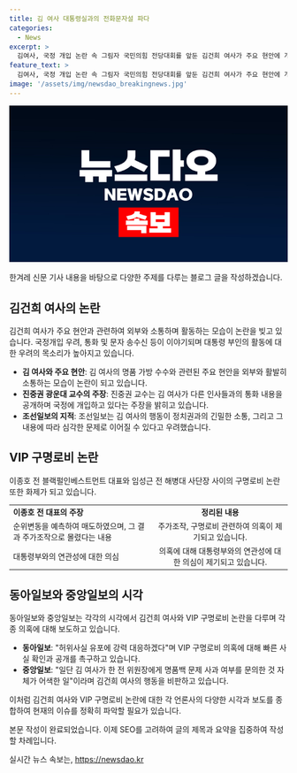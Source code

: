 ```yaml
---
title: 김 여사 대통령실과의 전화문자설 파다
categories:
  - News
excerpt: >
  김여사, 국정 개입 논란 속 그림자 국민의힘 전당대회를 앞둔 김건희 여사가 주요 현안에 개입해왔다는 주장이 수면 위로 드러나며 논란이 확산되고 있다. 김 여사가 대선 전 에서 약속한 역할과 현실의 간극, 현 정부와의 관련성에 대한 의문이 제기되고 있다. 특히, 국정운영에 간섭을 시도한 의혹, VIP와의 관련성 등에 대한 의혹이 큰 화제가 되고 있다. 함께, 도이치모터스 주가조작 의혹과 관련하여 김 여사의 관련성에 대한 의문도 제기되고 있다.
feature_text: >
  김여사, 국정 개입 논란 속 그림자 국민의힘 전당대회를 앞둔 김건희 여사가 주요 현안에 개입해왔다는 주장이 수면 위로 드러나며 논란이 확산되고 있다. 김 여사가 대선 전 에서 약속한 역할과 현실의 간극, 현 정부와의 관련성에 대한 의문이 제기되고 있다. 특히, 국정운영에 간섭을 시도한 의혹, VIP와의 관련성 등에 대한 의혹이 큰 화제가 되고 있다. 함께, 도이치모터스 주가조작 의혹과 관련하여 김 여사의 관련성에 대한 의문도 제기되고 있다.
image: '/assets/img/newsdao_breakingnews.jpg'
---
```


<p><img src="/assets/img/newsdao_breakingnews.jpg" alt="ontimetimes 속보" /></p>

<p>한겨레 신문 기사 내용을 바탕으로 다양한 주제를 다루는 블로그 글을 작성하겠습니다.</p>

<h2 data-ke-size="size26">김건희 여사의 논란</h2>

<p>김건희 여사가 주요 현안과 관련하여 외부와 소통하며 활동하는 모습이 논란을 빚고 있습니다. 국정개입 우려, 통화 및 문자 송수신 등이 이야기되며 대통령 부인의 활동에 대한 우려의 목소리가 높아지고 있습니다.</p>

<ul>
  <li><b>김 여사와 주요 현안</b>: 김 여사의 명품 가방 수수와 관련된 주요 현안을 외부와 활발히 소통하는 모습이 논란이 되고 있습니다.</li>
  <li><b>진중권 광운대 교수의 주장</b>: 진중권 교수는 김 여사가 다른 인사들과의 통화 내용을 공개하며 국정에 개입하고 있다는 주장을 밝히고 있습니다.</li>
  <li><b>조선일보의 지적</b>: 조선일보는 김 여사의 행동이 정치권과의 긴밀한 소통, 그리고 그 내용에 따라 심각한 문제로 이어질 수 있다고 우려했습니다.</li>
</ul>

<p data-ke-size="size16"></p>

<h2 data-ke-size="size26">VIP 구명로비 논란</h2>

<p>이종호 전 블랙펄인베스트먼트 대표와 임성근 전 해병대 사단장 사이의 구명로비 논란 또한 화제가 되고 있습니다.</p>

<table>
  <tr>
    <td><b>이종호 전 대표의 주장</b></td>
    <td style="text-align: center; height: 17px;"><b>정리된 내용</b></td>
  </tr>
  <tr>
    <td>순위변동을 예측하여 매도하였으며, 그 결과 주가조작으로 몰렸다는 내용</td>
    <td style="text-align: center; height: 17px;">주가조작, 구명로비 관련하여 의혹이 제기되고 있습니다.</td>
  </tr>
  <tr>
    <td>대통령부와의 연관성에 대한 의심</td>
    <td style="text-align: center; height: 17px;">의혹에 대해 대통령부와의 연관성에 대한 의심이 제기되고 있습니다.</td>
  </tr>
</table>

<p data-ke-size="size16"></p>

<h2 data-ke-size="size26">동아일보와 중앙일보의 시각</h2>

<p>동아일보와 중앙일보는 각각의 시각에서 김건희 여사와 VIP 구명로비 논란을 다루며 각종 의혹에 대해 보도하고 있습니다.</p>

<ul>
  <li><b>동아일보</b>: "허위사실 유포에 강력 대응하겠다"며 VIP 구명로비 의혹에 대해 빠른 사실 확인과 공개를 촉구하고 있습니다.</li>
  <li><b>중앙일보</b>: "일단 김 여사가 한 전 위원장에게 명품백 문제 사과 여부를 문의한 것 자체가 어색한 일"이라며 김건희 여사의 행동을 비판하고 있습니다.</li>
</ul>

<p>이처럼 김건희 여사와 VIP 구명로비 논란에 대한 각 언론사의 다양한 시각과 보도를 종합하여 현재의 이슈를 정확히 파악할 필요가 있습니다.</p>

<p data-ke-size="size16"></p>

<p>본문 작성이 완료되었습니다. 이제 SEO를 고려하여 글의 제목과 요약을 집중하여 작성할 차례입니다.</p>
실시간 뉴스 속보는, <a href="https://newsdao.kr" rel="dofollow">https://newsdao.kr</a>


